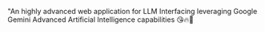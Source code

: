 "An highly advanced web application for LLM Interfacing leveraging Google Gemini Advanced Artificial Intelligence capabilities 😘🔥💎
